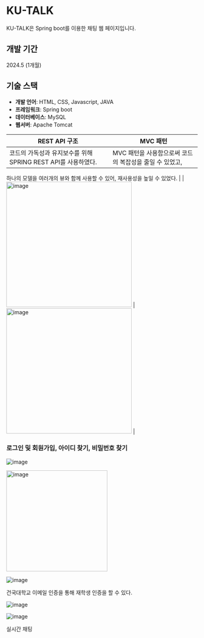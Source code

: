 # KU-TALK

KU-TALK은 Spring boot를 이용한 채팅 웹 페이지입니다.

## 개발 기간
2024.5 (1개월)

## 기술 스택
- **개발 언어**: HTML, CSS, Javascript, JAVA
- **프레임워크**: Spring boot  
- **데이터베이스**: MySQL
- **웹서버**: Apache Tomcat

| REST API 구조 | MVC 패턴 | 
|-------------|-----------|
| 코드의 가독성과 유지보수를 위해 SPRING REST API를 사용하였다. | MVC 패턴을 사용함으로써 코드의 복잡성을 줄일 수 있었고, 
하나의 모델을 여러개의 뷰와 함께 사용할 수 있어, 
재사용성을 높일 수 있었다. |
| <img width="330" alt="image" src="https://github.com/pbgodsoo/KU-TALK/assets/84000206/6131a935-cda7-4087-8eed-2386dffe0ae4"> | <img width="330" alt="image" src="https://github.com/pbgodsoo/KU-TALK/assets/84000206/c91ccdc2-71ef-47d7-b9f4-ee2773aa8c42"> |

### 로그인 및 회원가입, 아이디 찾기, 비밀번호 찾기
![image](https://github.com/pbgodsoo/KU-TALK/assets/84000206/4d69afb4-0be5-4eb7-8490-b14fd33ce9d7)

<img width="266" alt="image" src="https://github.com/pbgodsoo/KU-TALK/assets/84000206/95044a43-c603-4fda-ad9f-2063e2677562">

![image](https://github.com/pbgodsoo/KU-TALK/assets/84000206/b6434014-99ff-44c9-be1e-d6e359d35a3e)


건국대학교 이메일 인증을 통해 재학생 인증을 할 수 있다.

![image](https://github.com/pbgodsoo/KU-TALK/assets/84000206/6b754a90-459a-48cc-ae80-d47402e5bee9)

![image](https://github.com/pbgodsoo/KU-TALK/assets/84000206/6b34da69-fbef-4fe8-b413-b1329ab880b6)

실시간 채팅
